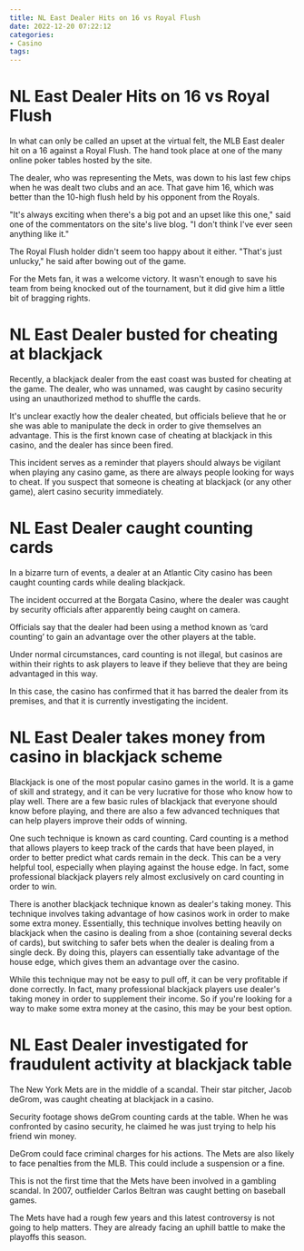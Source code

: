```yaml
---
title: NL East Dealer Hits on 16 vs Royal Flush 
date: 2022-12-20 07:22:12
categories:
- Casino
tags:
---
```



#  NL East Dealer Hits on 16 vs Royal Flush 

In what can only be called an upset at the virtual felt, the MLB East dealer hit on a 16 against a Royal Flush. The hand took place at one of the many online poker tables hosted by the site.

The dealer, who was representing the Mets, was down to his last few chips when he was dealt two clubs and an ace. That gave him 16, which was better than the 10-high flush held by his opponent from the Royals.

"It's always exciting when there's a big pot and an upset like this one," said one of the commentators on the site's live blog. "I don't think I've ever seen anything like it."

The Royal Flush holder didn't seem too happy about it either. "That's just unlucky," he said after bowing out of the game.

For the Mets fan, it was a welcome victory. It wasn't enough to save his team from being knocked out of the tournament, but it did give him a little bit of bragging rights.

#  NL East Dealer busted for cheating at blackjack 

Recently, a blackjack dealer from the east coast was busted for cheating at the game. The dealer, who was unnamed, was caught by casino security using an unauthorized method to shuffle the cards.

It's unclear exactly how the dealer cheated, but officials believe that he or she was able to manipulate the deck in order to give themselves an advantage. This is the first known case of cheating at blackjack in this casino, and the dealer has since been fired.

This incident serves as a reminder that players should always be vigilant when playing any casino game, as there are always people looking for ways to cheat. If you suspect that someone is cheating at blackjack (or any other game), alert casino security immediately.

#  NL East Dealer caught counting cards 

In a bizarre turn of events, a dealer at an Atlantic City casino has been caught counting cards while dealing blackjack. 

The incident occurred at the Borgata Casino, where the dealer was caught by security officials after apparently being caught on camera. 

Officials say that the dealer had been using a method known as ‘card counting’ to gain an advantage over the other players at the table. 

Under normal circumstances, card counting is not illegal, but casinos are within their rights to ask players to leave if they believe that they are being advantaged in this way. 

In this case, the casino has confirmed that it has barred the dealer from its premises, and that it is currently investigating the incident.

#  NL East Dealer takes money from casino in blackjack scheme 

Blackjack is one of the most popular casino games in the world. It is a game of skill and strategy, and it can be very lucrative for those who know how to play well. There are a few basic rules of blackjack that everyone should know before playing, and there are also a few advanced techniques that can help players improve their odds of winning.

One such technique is known as card counting. Card counting is a method that allows players to keep track of the cards that have been played, in order to better predict what cards remain in the deck. This can be a very helpful tool, especially when playing against the house edge. In fact, some professional blackjack players rely almost exclusively on card counting in order to win.

There is another blackjack technique known as dealer's taking money. This technique involves taking advantage of how casinos work in order to make some extra money. Essentially, this technique involves betting heavily on blackjack when the casino is dealing from a shoe (containing several decks of cards), but switching to safer bets when the dealer is dealing from a single deck. By doing this, players can essentially take advantage of the house edge, which gives them an advantage over the casino.

While this technique may not be easy to pull off, it can be very profitable if done correctly. In fact, many professional blackjack players use dealer's taking money in order to supplement their income. So if you're looking for a way to make some extra money at the casino, this may be your best option.

#  NL East Dealer investigated for fraudulent activity at blackjack table

The New York Mets are in the middle of a scandal. Their star pitcher, Jacob deGrom, was caught cheating at blackjack in a casino.

Security footage shows deGrom counting cards at the table. When he was confronted by casino security, he claimed he was just trying to help his friend win money.

DeGrom could face criminal charges for his actions. The Mets are also likely to face penalties from the MLB. This could include a suspension or a fine.

This is not the first time that the Mets have been involved in a gambling scandal. In 2007, outfielder Carlos Beltran was caught betting on baseball games.

The Mets have had a rough few years and this latest controversy is not going to help matters. They are already facing an uphill battle to make the playoffs this season.